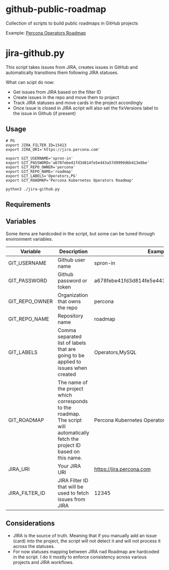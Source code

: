 # github-public-roadmap
Collection of scripts to build public roadmaps in GitHub projects

Example: [Percona Operators Roadmap](https://github.com/percona/roadmap/projects/1)

# jira-github.py
This script takes issues from JIRA, creates issues in GitHub and automatically transitions them following JIRA statuses.

What can scipt do now:

* Get issues from JIRA based on the filter ID
* Create issues in the repo and move them to project
* Track JIRA statuses and move cards in the project accordingly
* Once issue is closed in JIRA script will also set the fixVersions label to the issue in Github (if present)

## Usage

```
# PG
export JIRA_FILTER_ID=15413
export JIRA_URI='https://jira.percona.com'

export GIT_USERNAME='spron-in'
export GIT_PASSWORD='a678febe41fd3d814fe5e443a57d9999d6b413e8be'
export GIT_REPO_OWNER='percona'
export GIT_REPO_NAME='roadmap'
export GIT_LABELS='Operators,PG'
export GIT_ROADMAP='Percona Kubernetes Operators Roadmap'

python3 ./jira-github.py
```

## Requirements



## Variables
Some items are hardcoded in the script, but some can be tuned through environment variables.

| Variable       | Description                                                                                                                       | Example                                    |
|----------------|-----------------------------------------------------------------------------------------------------------------------------------|--------------------------------------------|
| GIT_USERNAME   | Github user name                                                                                                                  | spron-in                                   |
| GIT_PASSWORD   | Github password or token                                                                                                          | a678febe41fd3d814fe5e443a57d9999d6b413e8be |
| GIT_REPO_OWNER | Organization that owns the repo                                                                                                   | percona                                    |
| GIT_REPO_NAME  | Repository name                                                                                                                   | roadmap                                    |
| GIT_LABELS     | Comma separated list of labels that are going to be applied to issues when created                                                | Operators,MySQL                            |
| GIT_ROADMAP    | The name of the project which corresponds to the roadmap.  The script will automatically fetch the project ID based on this name. | Percona Kubernetes Operators Roadmap       |
| JIRA_URI       | Your JIRA URI                                                                                                                     | https://jira.percona.com                   |
| JIRA_FILTER_ID | JIRA Filter ID that will be used to fetch issues from JIRA                                                                        | 12345                                      |

## Considerations

* JIRA is the source of truth. Meaning that if you manually add an issue (card) into the project, the script will not detect it and will not process it across the statuses.
* For now statuses mapping between JIRA nad Roadmap are hardcoded in the script. I do it mostly to enforce consistency across various projects and JIRA workflows.



